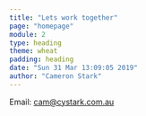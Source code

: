 ```yaml
---
title: "Lets work together"
page: "homepage"
module: 2
type: heading
theme: wheat
padding: heading
date: "Sun 31 Mar 13:09:05 2019"
author: "Cameron Stark"
---
```


Email: <a href="mailto:cam@cystark.com.au">cam@cystark.com.au</a>
